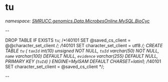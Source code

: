 ﻿# tu
_namespace: [SMRUCC.genomics.Data.MicrobesOnline.MySQL.BioCyc](./index.md)_

--
 
 DROP TABLE IF EXISTS `tu`;
 /*!40101 SET @saved_cs_client = @@character_set_client */;
 /*!40101 SET character_set_client = utf8 */;
 CREATE TABLE `tu` (
 `taxId` int(10) unsigned NOT NULL,
 `tuId` varchar(50) NOT NULL,
 `name` varchar(100) DEFAULT NULL,
 `evidence` varchar(255) DEFAULT NULL,
 PRIMARY KEY (`tuId`)
 ) ENGINE=MyISAM DEFAULT CHARSET=latin1;
 /*!40101 SET character_set_client = @saved_cs_client */;
 
 --




